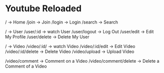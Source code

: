 # Youtube Reloaded

/ -> Home
/join -> Join
/login -> Login
/search -> Search

/ -> User
/user/:id -> watch User
/user/logout -> Log Out
/user/edit -> Edit My Profile
/user/delete -> Delete My User

/ -> Video
/video/:id/ -> watch Video
/video/:id/edit -> Edit Video
/video/:id/delete -> Delete Video
/video/upload -> Upload Video

/video/comment -> Comment on a Video
/video/comment/delete -> Delete a Comment of a Video